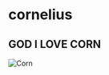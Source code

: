 # cornelius

## GOD I LOVE CORN

![Corn](https://www.morningagclips.com/wp-content/uploads/2020/06/corn-from-agronomy-day-2017-720x400.jpg)
